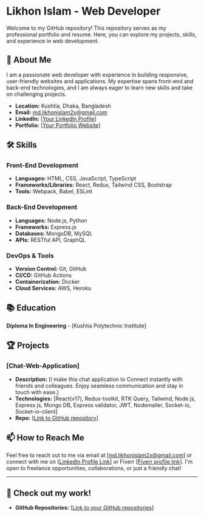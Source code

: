 # Likhon Islam - Web Developer

Welcome to my GitHub repository! This repository serves as my professional portfolio and resume. Here, you can explore my projects, skills, and experience in web development.

## 🚀 About Me

I am a passionate web developer with experience in building responsive, user-friendly websites and applications. My expertise spans front-end and back-end technologies, and I am always eager to learn new skills and take on challenging projects.

- **Location:** Kushtia, Dhaka, Bangladesh
- **Email:** md.likhonislam2x@gmail.com
- **LinkedIn:** [[Your LinkedIn Profile](https://www.linkedin.com/in/likhon-islam-919438255/)]
- **Portfolio:** [[Your Portfolio Website](https://friends-adda.netlify.app/)]

## 🛠️ Skills

### Front-End Development
- **Languages:** HTML, CSS, JavaScript, TypeScript
- **Frameworks/Libraries:** React, Redux, Tailwind CSS, Bootstrap
- **Tools:** Webpack, Babel, ESLint

### Back-End Development
- **Languages:** Node.js, Python
- **Frameworks:** Express.js
- **Databases:** MongoDB, MySQL
- **APIs:** RESTful API, GraphQL

### DevOps & Tools
- **Version Control:** Git, GitHub
- **CI/CD:** GitHub Actions
- **Containerization:** Docker
- **Cloud Services:** AWS, Heroku

## 📚 Education

**Diploma In Engineering** - [Kushtia Polytechnic Institute]

## 🏆 Projects

### [Chat-Web-Application]
- **Description:** [I make this chat application to Connect instantly with friends and colleagues. Enjoy seamless communication and stay in touch with ease.]
- **Technologies:** [React(v17), Redux-toolkit, RTK Query, Tailwind, Node js, Express js, Mongo DB, Express validator, JWT, Nodemailer, Socket-io, Socket-io-client]
- **Repo:** [[Link to GitHub repository](https://github.com/likhon122/Chat-app)]


## 📫 How to Reach Me

Feel free to reach out to me via email at [md.likhonislam2x@gmail.com] or connect with me on [[LinkedIn Profile Link](https://www.linkedin.com/in/likhon-islam-919438255/)] or Fiverr [[Fiverr profile link](https://www.fiverr.com/users/fahim_hossen1)]. I'm open to freelance opportunities, collaborations, or just a friendly chat!

---

## 👀 Check out my work!
- **GitHub Repositories:** [[Link to your GitHub repositories](https://github.com/likhon122?tab=repositories)]

